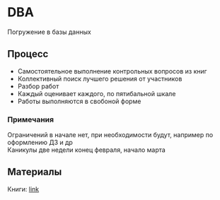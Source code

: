 # DBA
Погружение в базы данных  

## Процесс
- Самостоятельное выполнение контрольных вопросов из книг
- Коллективный поиск лучшего решения от участников
- Разбор работ  
- Каждый оценивает каждого, по пятибальной шкале  
- Работы выполняются в свобоной форме  

### Примечания
Ограничений в начале нет, при необходимости будут, например по оформлению ДЗ и др  
Каникулы две недели конец февраля, начало марта   

## Материалы
Книги: [link](https://www.postgrespro.ru/education/books)     

